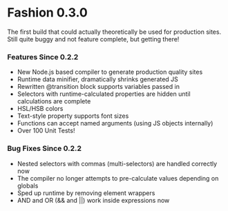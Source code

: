 # Fashion 0.3.0

The first build that could actually theoretically be used for production sites. Still quite buggy and not feature complete, but getting there!

### Features Since 0.2.2

* New Node.js based compiler to generate production quality sites
* Runtime data minifier, dramatically shrinks generated JS
* Rewritten @transition block supports variables passed in
* Selectors with runtime-calculated properties are hidden until calculations are complete
* HSL/HSB colors
* Text-style property supports font sizes
* Functions can accept named arguments (using JS objects internally)
* Over 100 Unit Tests!

### Bug Fixes Since 0.2.2
* Nested selectors with commas (multi-selectors) are handled correctly now
* The compiler no longer attempts to pre-calculate values depending on globals
* Sped up runtime by removing element wrappers
* AND and OR (&& and ||) work inside expressions now